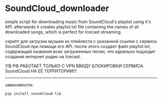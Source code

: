 # SoundCloud_downloader
simple script for downloading music from SoundCloud's playlist using it's API. afterwards it creates playlist.txt file containing the names of all downloaded songs, which is perfect for Icecast streaming.

скрипт для загрузки музыки из плейлеста с указанной ссылки с сервиса SoundCloud при помощи его API. после этого создает файл playlist.txt, содержащий названия всех загруженных песен, что идеально подходит создания интернет радио на Icecast.

!!!В РФ РАБОТАЕТ ТОЛЬКО С VPN ВВИДУ БЛОКИРОВКИ СЕРВИСА SoundCloud НА ЕЁ ТЕРРИТОРИИ!!!
***
зависимости:
```bash
pip install soundcloud-lib
```
